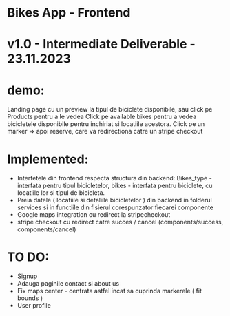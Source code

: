 # Bikes App - Frontend

# v1.0 - Intermediate Deliverable - 23.11.2023

# demo:

Landing page cu un preview la tipul de biciclete disponibile, sau click pe Products pentru a le vedea
Click pe available bikes pentru a vedea bicicletele disponibile pentru inchiriat si locatiile acestora.
Click pe un marker => apoi reserve, care va redirectiona catre un stripe checkout

# Implemented:

- Interfetele din frontend respecta structura din backend: Bikes_type - interfata pentru tipul bicicletelor, bikes -
  interfata pentru biciclete, cu locatiile lor si tipul de bicicleta.
- Preia datele ( locatiile si detaliile bicicletelor ) din backend in folderul services si in functiile din fisierul corespunzator fiecarei componente
- Google maps integration cu redirect la stripecheckout
- stripe checkout cu redirect catre succes / cancel (components/success, components/cancel)

# TO DO:

- Signup
- Adauga paginile contact si about us
- Fix maps center - centrata astfel incat sa cuprinda markerele ( fit bounds )
- User profile
